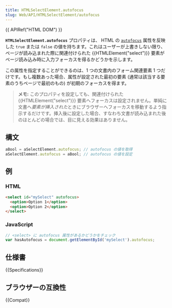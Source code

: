 ```yaml
---
title: HTMLSelectElement.autofocus
slug: Web/API/HTMLSelectElement/autofocus
---
```


{{ APIRef("HTML DOM") }}

**`HTMLSelectElement.autofocus`** プロパティは、 HTML の [`autofocus`](/ja/docs/Web/HTML/Element/select#autofocus) 属性を反映した `true` または `false` の値を持ちます。これはユーザーが上書きしない限り、ページが読み込まれた際に関連付けられた {{HTMLElement("select")}} 要素がページ読み込み時に入力フォーカスを得るかどうかを示します。

この属性を指定することができるのは、1 つの文書内のフォーム関連要素 1 つだけです。もし複数あった場合、属性が設定された最初の要素 (通常は該当する要素のうちページで最初のもの) が初期のフォーカスを得ます。

> **メモ:** このプロパティを設定しても、関連付けられた {{HTMLElement("select")}} 要素へフォーカスは設定されません。単純に文書へ*要素が挿入された*ときにブラウザーへフォーカスを移動するよう指示するだけです。挿入後に設定した場合、すなわち文書が読み込まれた後のほとんどの場合では、目に見える効果はありません。

## 構文

```js
aBool = aSelectElement.autofocus; // autofocus の値を取得
aSelectElement.autofocus = aBool; // autofocus の値を設定
```

## 例

### HTML

```html
<select id="mySelect" autofocus>
  <option>Option 1</option>
  <option>Option 2</option>
</select>
```

### JavaScript

```js
// <select> に autofocus 属性があるかどうかをチェック
var hasAutofocus = document.getElementById('mySelect').autofocus;
```

## 仕様書

{{Specifications}}

## ブラウザーの互換性

{{Compat}}
